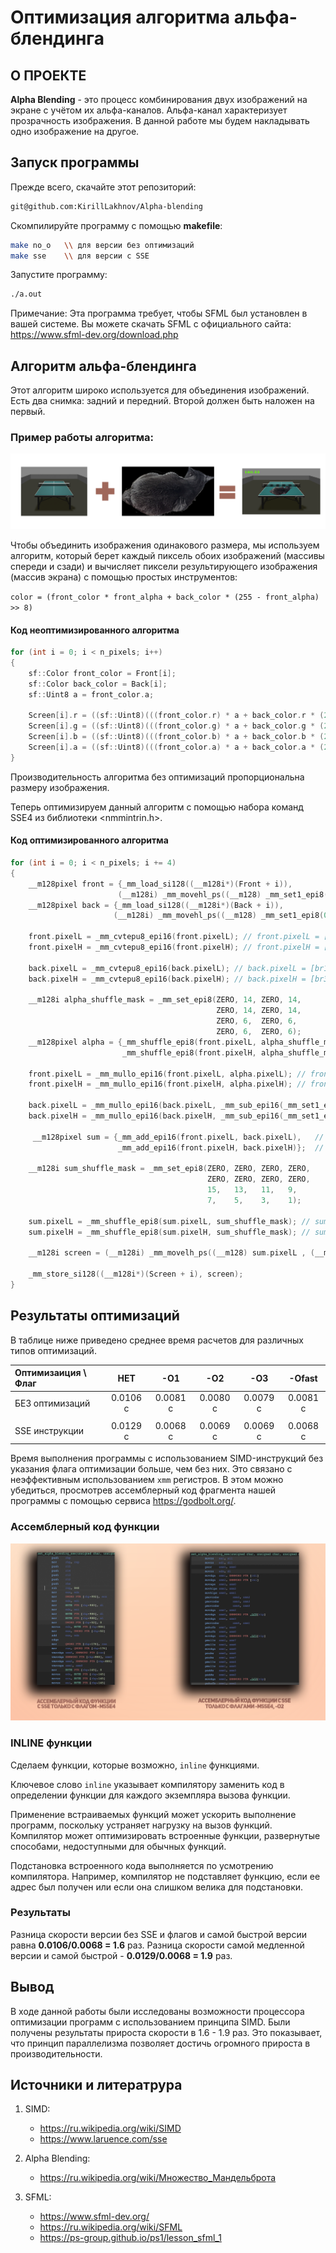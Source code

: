 # Оптимизация алгоритма альфа-блендинга
## О ПРОЕКТЕ

**Alpha Blending** - это процесс комбинирования двух изображений на экране с учётом их альфа-каналов. Альфа-канал характеризует прозрачность изображения. В данной работе мы будем накладывать одно изображение на другое.

## Запуск программы

Прежде всего, скачайте этот репозиторий:
```bash
git@github.com:KirillLakhnov/Alpha-blending
```
Cкомпилируйте программу с помощью **makefile**:
```bash
make no_o   \\ для версии без оптимизаций
make sse    \\ для версии с SSE
```
Запустите программу:
```bash
./a.out
```

Примечание: Эта программа требует, чтобы SFML был установлен в вашей системе. Вы можете скачать SFML с официального сайта: https://www.sfml-dev.org/download.php

## Алгоритм альфа-блендинга

Этот алгоритм широко используется для объединения изображений. Есть два снимка: задний и передний. Второй должен быть наложен на первый. 

### Пример работы алгоритма:
![Rezult](readme_files/AlphaBlendingPicture.png)

Чтобы объединить изображения одинакового размера, мы используем алгоритм, который берет каждый пиксель обоих изображений (массивы спереди и сзади) и вычисляет пиксели результирующего изображения (массив экрана) с помощью простых инструментов:

``color = (front_color * front_alpha + back_color * (255 - front_alpha) >> 8)``

#### Код неоптимизированного алгоритма
```C++
for (int i = 0; i < n_pixels; i++)
{
    sf::Color front_color = Front[i];
    sf::Color back_color = Back[i];
    sf::Uint8 a = front_color.a;

    Screen[i].r = ((sf::Uint8)(((front_color.r) * a + back_color.r * (255 - a)) >> 8));
    Screen[i].g = ((sf::Uint8)(((front_color.g) * a + back_color.g * (255 - a)) >> 8));
    Screen[i].b = ((sf::Uint8)(((front_color.b) * a + back_color.b * (255 - a)) >> 8));
    Screen[i].a = ((sf::Uint8)(((front_color.a) * a + back_color.a * (255 - a)) >> 8));
}
```

Производительность алгоритма без оптимизаций пропорциональна размеру изображения.

Теперь оптимизируем данный алгоритм с помощью набора команд SSE4 из библиотеки <nmmintrin.h>. 

#### Код оптимизированного алгоритма
```C++
for (int i = 0; i < n_pixels; i += 4)
{
    __m128pixel front = {_mm_load_si128((__m128i*)(Front + i)),                                     // front.pixelL = [fr1  fg1  fb1  fa1  fr2  fg2  fb2  fa2 ?? ?? ?? ?? ?? ?? ?? ?? ]
                        (__m128i) _mm_movehl_ps((__m128) _mm_set1_epi8(0), (__m128) front.pixelL)}; // front.pixelH = [fr3  fg3  fb3  fa3  fr4  fg4  fb4  fa4   00   00   00   00   00   00   00   00]
    __m128pixel back = {_mm_load_si128((__m128i*)(Back + i)),                                       // back.pixelL = [br1  bg1  bb1  ba1  br2  bg2  bb2  ba2 ?? ?? ?? ?? ?? ?? ?? ??]
                       (__m128i) _mm_movehl_ps((__m128) _mm_set1_epi8(0), (__m128) back.pixelL)};   // back.pixelH = [br3  bg3  bb3  ba3  br4  bg4  bb4  ba4   00   00   00   00   00   00   00   00]

    front.pixelL = _mm_cvtepu8_epi16(front.pixelL); // front.pixelL = [fr1   00  fg1   00  fb1   00  fa1   00  fr2   00  fg2   00  fb2   00  fa2   00]
    front.pixelH = _mm_cvtepu8_epi16(front.pixelH); // front.pixelH = [fr3   00  fg3   00  fb3   00  fa3   00  fr4   00  fg4   00  fb4   00  fa4   00]

    back.pixelL = _mm_cvtepu8_epi16(back.pixelL); // back.pixelL = [br1   00  bg1   00  bb1   00  ba1   00  br2   00  bg2   00  bb2   00  ba2   00]
    back.pixelH = _mm_cvtepu8_epi16(back.pixelH); // back.pixelH = [br3   00  bg3   00  bb3   00  ba3   00  br4   00  bg4   00  bb4   00  ba4   00]

    __m128i alpha_shuffle_mask = _mm_set_epi8(ZERO, 14, ZERO, 14, 
                                              ZERO, 14, ZERO, 14,
                                              ZERO, 6,  ZERO, 6, 
                                              ZERO, 6,  ZERO, 6);
    __m128pixel alpha = {_mm_shuffle_epi8(front.pixelL, alpha_shuffle_mask),       // alpha.pixelL = [fa1   00  fa1   00  fa1   00  fa1   00  fa2   00  fa2   00  fa2   00  fa2   00]
                         _mm_shuffle_epi8(front.pixelH, alpha_shuffle_mask)};      // alpha.pixelH = [fa3   00  fa3   00  fa3   00  fa3   00  fa4   00  fa4   00  fa4   00  fa4   00]

    front.pixelL = _mm_mullo_epi16(front.pixelL, alpha.pixelL); // front.pixelL = [fr1 * a1  fg1 * a1  fb1 * a1  fa1 * a1  fr2 * a2  fg2 * a2  fb2 * a2  fa2 * a2]
    front.pixelH = _mm_mullo_epi16(front.pixelH, alpha.pixelH); // front.pixelH = [fr3 * a3  fg3 * a3  fb3 * a3  fa3 * a3  fr4 * a4  fg4 * a4  fb4 * a4  fa4 * a4]

    back.pixelL = _mm_mullo_epi16(back.pixelL, _mm_sub_epi16(_mm_set1_epi16(255), alpha.pixelL));   // back.pixelL = [br1*(1-a1) bg1*(1-a1) bb1*(1-a1) ba1*(1-a1) br2*(1-a2) bg2*(1-a2) bb2*(1-a2) ba2*(1-a2)]
    back.pixelH = _mm_mullo_epi16(back.pixelH, _mm_sub_epi16(_mm_set1_epi16(255), alpha.pixelH));   // back.pixelH = [br3*(1-a3) bg3*(1-a3) bb3*(1-a3) ba3*(1-a3) br4*(1-a4) bg4*(1-a4) bb4*(1-a4) ba4*(1-a4)]

     __m128pixel sum = {_mm_add_epi16(front.pixelL, back.pixelL),   // sum.pixelL = [sr1       sg1       sb1       sa1       sr2       sg2       sb2       sa2   ]
                        _mm_add_epi16(front.pixelH, back.pixelH)};  // sum.pixelH = [sr3       sg3       sb3       sa3       sr4       sg4       sb4       sa4    ]

    __m128i sum_shuffle_mask = _mm_set_epi8(ZERO, ZERO, ZERO, ZERO, 
                                            ZERO, ZERO, ZERO, ZERO,
                                            15,   13,   11,   9,     
                                            7,    5,    3,    1);

    sum.pixelL = _mm_shuffle_epi8(sum.pixelL, sum_shuffle_mask); // sum.pixelL = [sr1>>8 sg1>>8 sb1>>8 sa1>>8 sr2>>8 sg2>>8 sb2>>8 sa2>>8  ??    ??    ??    ??    ??    ??    ??    ??]
    sum.pixelH = _mm_shuffle_epi8(sum.pixelH, sum_shuffle_mask); // sum.pixelH = [sr3>>8 sg3>>8 sb3>>8 sa3>>8 sr4>>8 sg4>>8 sb4>>8 sa4>>8  ??    ??    ??    ??    ??    ??    ??    ??]

    __m128i screen = (__m128i) _mm_movelh_ps((__m128) sum.pixelL , (__m128) sum.pixelH); // screen = [sr1  sg1  sb1  sa1  sr2  sg2  sb2  sa2  sr3  sg3  sb3  sa3  sr4  sg4  sb4  sa4]
        
    _mm_store_si128((__m128i*)(Screen + i), screen);
}
```

## Результаты оптимизаций

В таблице ниже приведено среднее время расчетов для различных типов оптимизаций.

|Оптимизаиция \ Флаг|НЕТ      |-O1     |-O2      |-O3      |-Ofast   |
|:------------------|:-------:|:------:|:-------:|:-------:|:-------:|
|БЕЗ оптимизаций    |0.0106 c |0.0081 с|0.0080 с |0.0079 с |0.0081 c |
|                   |         |        |         |         |         |
|SSE инструкции     |0.0129 c |0.0068 c|0.0069 c |0.0069 c |0.0068 c |    

Время выполнения программы с использованием SIMD-инструкций без указания флага оптимизации больше, чем без них. Это связано с неэффективным использованием ``xmm`` регистров. В этом можно убедиться, просмотрев ассемблерный код фрагмента нашей программы с помощью сервиса https://godbolt.org/.

### Ассемблерный код функции
![asm_func](readme_files/ASM_function.png)

### INLINE функции

Сделаем функции, которые возможно, ``inline`` функциями.

Ключевое слово ``inline`` указывает компилятору заменить код в определении функции для каждого экземпляра вызова функции.

Применение встраиваемых функций может ускорить выполнение программ, поскольку устраняет нагрузку на вызов функций. Компилятор может оптимизировать встроенные функции, развернутые способами, недоступными для обычных функций.

Подстановка встроенного кода выполняется по усмотрению компилятора. Например, компилятор не подставляет функцию, если ее адрес был получен или если она слишком велика для подстановки.

### Результаты
Разница скорости версии без SSE и флагов и самой быстрой версии равна **0.0106/0.0068 = 1.6** раз.
Разница скорости самой медленной версии и самой быстрой - **0.0129/0.0068 = 1.9** раз.

## Вывод

В ходе данной работы были исследованы возможности процессора оптимизации программ с использованием принципа SIMD. Были получены результаты прироста скорости в 1.6 - 1.9 раз. Это показывает, что принцип параллелизма позволяет достичь огромного прироста в производительности.

## Источники и литератрура 

1. SIMD:
    - https://ru.wikipedia.org/wiki/SIMD
    - https://www.laruence.com/sse

2. Alpha Blending:
    - https://ru.wikipedia.org/wiki/Множество_Мандельброта

3. SFML:
    - https://www.sfml-dev.org/
    - https://ru.wikipedia.org/wiki/SFML
    - https://ps-group.github.io/ps1/lesson_sfml_1

